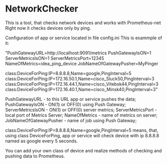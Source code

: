 # NetworkChecker
This is a tool, that checks network devices and works with Prometheus-net
Right now it checks devices only by ping. 

Configuration of app or service located in file config.ini
This is exammple of it:

"PushGatewayURL=http://localhost:9091/metrics
PushGatewayIsON=1
ServerMetricsIsON=1
ServerMetricsPort=12345
NameOfMetrics=idea_ping_device
JobNameOfGatewayPusher=MyPinger


class:DeviceForPing:IP=8.8.8.8,Name=google,PingInterval=5
class:DeviceForPing:IP=172.16.50.1,Name=cisco_Sluck50,PingInterval=3
class:DeviceForPing:IP=172.16.44.1,Name=cisco_Vitebsk44,PingInterval=3
class:DeviceForPing:IP=172.16.40.1,Name=cisco_Minsk40,PingInterval=3"

PushGatewayURL - to this URL app or service pushes the data;
PushGatewayIsON - ON(1) or OFF(0) using Push Gateway;
ServerMetricsIsON - ON(1) or OFF(0) server metrics;
ServerMetricsPort - local port of Metrics Server;
NameOfMetrics - name of metrics on server;
JobNameOfGatewayPusher  - name of job using Push Gateway;

class:DeviceForPing:IP=8.8.8.8,Name=google,PingInterval=5 means,
that, using class DeviceForPing, app or service will check device with ip 8.8.8.8
named as google every 5 seconds.

You can add your own class of device and realize methods of checking and pushing data to Prometheus. 
